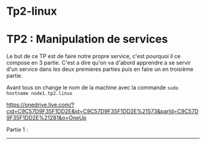 # Tp2-linux

# TP2 : Manipulation de services

Le but de ce TP est de faire notre propre service, c'est pourquoi il ce compose en 3 partie. C'est a dire qu'on va d'abord apprendre a se servir d'un service dans les deux premieres parties puis en faire un en troisième partie.

Avant tous on change le nom de la machine avec la commande ```sudo hostname node1.tp2.linux```

https://onedrive.live.com/?cid=C9C57D9F35F1DD2E&id=C9C57D9F35F1DD2E%21573&parId=C9C57D9F35F1DD2E%21281&o=OneUp

Partie 1 :

---